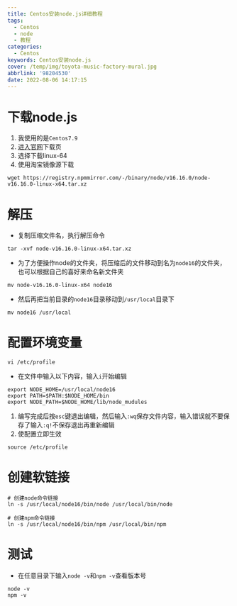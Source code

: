 ```yaml
---
title: Centos安装node.js详细教程
tags:
  - Centos
  - node
  - 教程
categories:
  - Centos
keywords: Centos安装node.js
cover: /temp/img/toyota-music-factory-mural.jpg
abbrlink: '98204530'
date: 2022-08-06 14:17:15
---
```


# 下载node.js
1. 我使用的是`Centos7.9`
2. [进入官网](https://nodejs.org/en/download/)下载页
3. 选择下载linux-64
4. 使用淘宝镜像源下载

```
wget https://registry.npmmirror.com/-/binary/node/v16.16.0/node-v16.16.0-linux-x64.tar.xz
```

# 解压
- 复制压缩文件名，执行解压命令

```
tar -xvf node-v16.16.0-linux-x64.tar.xz
```
- 为了方便操作node的文件夹，将压缩后的文件移动到名为`node16`的文件夹，也可以根据自己的喜好来命名新文件夹

```
mv node-v16.16.0-linux-x64 node16
```
- 然后再把当前目录的`node16`目录移动到`/usr/local`目录下

```
mv node16 /usr/local
```

# 配置环境变量

```
vi /etc/profile
```
- 在文件中输入以下内容，输入`i`开始编辑

```
export NODE_HOME=/usr/local/node16
export PATH=$PATH:$NODE_HOME/bin
export NODE_PATH=$NODE_HOME/lib/node_mudules
```
1. 编写完成后按`esc`键退出编辑，然后输入`:wq`保存文件内容，输入错误就不要保存了输入`:q!`不保存退出再重新编辑
2. 使配置立即生效

```
source /etc/profile
```

# 创建软链接

```
# 创建node命令链接
ln -s /usr/local/node16/bin/node /usr/local/bin/node

# 创建npm命令链接
ln -s /usr/local/node16/bin/npm /usr/local/bin/npm
```

# 测试
- 在任意目录下输入`node -v`和`npm -v`查看版本号

```
node -v
npm -v
```

